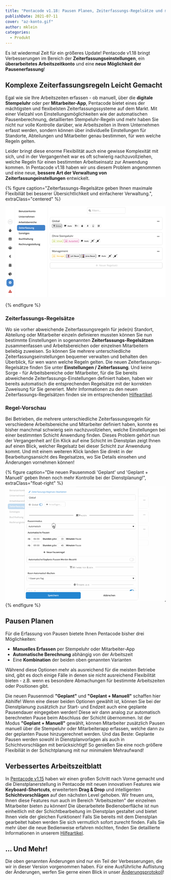 ```yaml
---
title: "Pentacode v1.18: Pausen Planen, Zeiterfassungs-Regelsätze und mehr"
publishDate: 2021-07-11
cover: "az-konto.gif"
author: mklein
categories:
  - Produkt
---
```


Es ist wiedermal Zeit für ein größeres Update! Pentacode v1.18 bringt Verbesserungen im Bereich der **Zeiterfassungseinstellungen**, ein **überarbeitetes Arbeitszeitkonto** und eine **neue Möglichkeit der Pausenerfassung**!

## Komplexe Zeiterfassungsregeln Leicht Gemacht

Egal wie sie Ihre Arbeitszeiten erfassen - ob manuell, über die **digitale Stempeluhr** oder per **Mitarbeiter-App**,
Pentacode bietet eines der mächtigsten und flexibelsten Zeiterfassungssysteme auf dem Markt. Mit einer Vielzahl von
Einstellungsmöglichkeiten wie der automatischen Pausenberechnung, detaillierten Stempeluhr-Regeln und mehr haben Sie
nicht nur volle Kontrolle darüber, wie Arbeitszeiten in Ihrem Unternehmen erfasst werden, sondern können über
individuelle Einstellungen für Standorte, Abteilungen und Mitarbeiter genau bestimmen, für wen welche Regeln gelten.

Leider bringt diese enorme Flexibilität auch eine gewisse Komplexität mit sich, und in der Vergangenheit war es oft
schwierig nachzuvollziehen, welche Regeln für einen bestimmten Arbeitseinsatz zur Anwendung kommen. In Pentacode v1.18
haben wir uns diesem Problem angenommen und eine neue, **bessere Art der Verwaltung von Zeiterfassungeinstellungen**
entwickelt.

{% figure caption="Zeiterfassungs-Regelsätze geben Ihnen maximale Flexibiliät bei besserer Übersichtlichkeit und einfacherer Verwaltung.", extraClass="centered" %}

<img src="regelsaetze.png">

{% endfigure %}

### Zeiterfassungs-Regelsätze

Wo sie vorher abweichende Zeiterfassungsregeln für jede(n) Standort, Abteilung oder Mitarbeiter einzeln definieren
mussten können Sie nun bestimmte Einstellungen in sogenannten **Zeiterfassungs-Regelsätzen** zusammenfassen und
Arbeitsbereichen oder einzelnen Mitarbeitern beliebig zuweisen. So können Sie mehrere unterschiedliche
Zeiterfassungseinstellungen bequemer verwalten und behalten den Überblick, für wen wann welche Regeln gelten. Die neuen
Zeiterfassungs-Regelsätze finden Sie unter **Einstellungen / Zeiterfassung**. Und keine Sorge - für Arbeitsbereiche oder
Mitarbeiter, für die Sie bereits abweichende Zeiterfassungs-Einstellungen definiert haben, haben wir bereits automatisch
die entsprechenden Regelsätze mit der korrekten Zuweisung für Sie generiert. Mehr Informationen zu den neuen
Zeiterfassungs-Regelsätzen finden sie im entsprechenden [Hilfeartikel](/hilfe/handbuch/einstellungen/zeiterfassung).

### Regel-Vorschau

Bei Betrieben, die mehrere unterschiedliche Zeiterfassungsregeln für verschiedene Arbeitsbereiche und Mitarbeiter
definiert haben, konnte es bisher manchmal schwierig sein nachzuvollziehen, welche Einstellungen bei einer bestimmten
Schicht Anwendung finden. Dieses Problem gehört nun der Vergangenheit an! Ein Klick auf eine Schicht im Dienstplan zeigt
Ihnen auf einen Blick, welcher Regelsatz bei dieser Schicht zur Anwendung kommt. Und mit einem weiteren Klick landen Sie
direkt in der Bearbeitungsansicht des Regelsatzes, wo Sie Details einsehen und Änderungen vornehmen können!

{% figure caption="Die neuen Pausenmodi 'Geplant' und 'Geplant + Manuell' geben Ihnen noch mehr Kontrolle bei der Dienstplanung!", extraClass="float-right" %}
<img src="geplante_pausen.gif">
{% endfigure %}

## Pausen Planen

Für die Erfassung von Pausen bietete Ihnen Pentacode bisher drei Möglichkeiten:

- **Manuelles Erfassen** per Stempeluhr oder Mitarbeiter-App
- **Automatische Berechnung** abhängig von der Arbeitszeit
- Eine **Kombination** der beiden oben genannten Varianten

Während diese Optionen mehr als ausreichend für die meisten Betriebe sind, gibt es doch einige Fälle in denen sie nicht
ausreichend Flexibilität bieten - z.B. wenn es besondere Abmachungen für bestimmte Arbeitszeiten oder Positionen gibt.

Die neuen Pausenmodi **"Geplant"** und **"Geplant + Manuell"** schaffen hier Abhilfe! Wenn eine dieser beiden Optionen
gewählt ist, können Sie bei der Dienstplanung zusätzlich zur Start- und Endzeit auch eine geplante Pausendauer
eingegeben werden! Diese wir dann analog zur automatisch berechneten Pause beim Abschluss der Schicht übernommen. Ist
der Modus **"Geplant + Manuell"** gewählt, können Mitarbeiter zusätzlich Pausen manuell über die Stempeluhr oder
Mitarbeiterapp erfassen, welche dann zu der geplanten Pause hinzugerechnet werden. Und das Beste: Geplante Pausen werden
sowohl in Dienstplanvorlagen als auch in Schichtvorschlägen mit berücksichtigt! So genießen Sie eine noch größere
Flexibiliät in der Schichtplanung mit nur minimalem Mehraufwand!

## Verbessertes Arbeitszeitblatt

In [Pentacode v1.15](/hilfe/aenderungsprotokoll/#1150) haben wir einen großen Schritt nach Vorne gemacht und die
Dienstplanerstellung in Pentacode mit neuen innovativen Features wie **Keyboard-Shortcuts**, erweitertem **Drag & Drop**
und intelligenten **Schichtvorschlägen** auf den nächsten Level gehoben. Wir freuen uns, Ihnen diese Features nun auch
im Bereich "Arbeitszeiten" der einzelnen Mitarbeiter bieten zu können! Die überarbeitete Bedienoberfläche ist nun
einheitlich mit der Schichtbearbeitung im Dienstplan gestaltet und bietet Ihnen viele der gleichen Funktionen! Falls Sie
bereits mit dem Dienstplan gearbeitet haben werden Sie sich vermutlich sofort zurecht finden. Falls Sie mehr über die
neue Bedienweise erfahren möchten, finden Sie detaillierte Informationen in unserem [Hilfeartikel](/hilfe/handbuch/mitarbeiter/arbeitszeiten/#das-arbeitszeitblatt).

## ... Und Mehr!

Die oben genannten Änderungen sind nur ein Teil der Verbesserungen, die wir in dieser Version vorgenommen haben. Für
eine Ausführliche Auflistung der Änderungen, werfen Sie gerne einen Blick in unser
[Änderungsprotokoll](/hilfe/aenderungsprotokoll/)!

